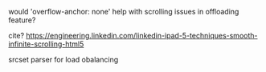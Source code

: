 would 'overflow-anchor: none' help with scrolling issues in offloading feature?

cite? https://engineering.linkedin.com/linkedin-ipad-5-techniques-smooth-infinite-scrolling-html5

srcset parser for load obalancing
